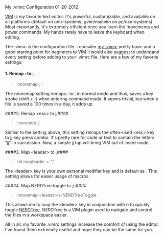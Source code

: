 My .vimrc Configuration
01-20-2012    

[VIM](http://en.wikipedia.org/wiki/Vim_(text_editor)) is my favorite text editor. It's powerful, customizable, and available on all platforms (default on unix-systems, gvim/macvim on pc/osx-systems). Most importantly, it's extremely efficient once you learn the movements and power commands. My hands rarely have to leave the keyboard when editing.

The .vimrc is the configuration file. I consider [my .vimrc](https://github.com/alexle/vimrc/blob/master/.vimrc) pretty basic and a good starting point for beginners to VIM. I would also suggest to understand every setting before adding to your .vimrc file. Here are a few of my favorite settings:

#### 1. Remap : to ; ####

> nnoremap ; :

The nnoremap setting remaps : to ; in normal mode and thus, saves a key stroke (shift + ;) when entering command mode. It seems trivial, but when a file is saved a 100 times in a day, it adds up.

####2. Remap &lt;esc&gt; to jj####

> inoremap jj

Similar to the setting above, this setting remaps the often-used &lt;esc&gt; key to jj key press combo. It's pretty rare for code or text to contain the letters "jj" in succession. Now, a simple jj tap will bring VIM out of insert mode.

####3. Map &lt;leader&gt; to ,####

> let mapleader = ","

The &lt;leader&gt; key is your own personal modifier key and is default as \. This setting allows for easier usage of <leader> macros.

####4. Map NERDTree toggle to ,n####

> nnoremap &lt;leader&gt;n :NERDTreeToggle

This allows me to map the &lt;leader&gt; key in conjunction with n to quickly toggle [NERDTree](http://www.vim.org/scripts/script.php?script_id=1658). NERDTree is a VIM plugin used to navigate and control the files in a workspace easier.

All in all, my favorite .vimrc settings increase the comfort of using the editor. I've found them extremely useful and hope they can be the same for you.
